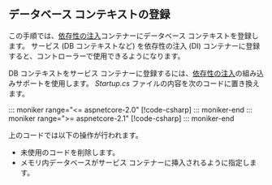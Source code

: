 ## <a name="register-the-database-context"></a>データベース コンテキストの登録

この手順では、[依存性の注入](xref:fundamentals/dependency-injection)コンテナーにデータベース コンテキストを登録します。 サービス (DB コンテキストなど) を依存性の注入 (DI) コンテナーに登録すると、コントローラーで使用できるようになります。

DB コンテキストをサービス コンテナーに登録するには、[依存性の注入](xref:fundamentals/dependency-injection)の組み込みサポートを使用します。 *Startup.cs* ファイルの内容を次のコードに置き換えます。

::: moniker range="<= aspnetcore-2.0"
[!code-csharp[](../../tutorials/first-web-api/samples/2.0/TodoApi/Startup.cs?highlight=2,4,12-13)]
::: moniker-end
::: moniker range=">= aspnetcore-2.1"
[!code-csharp[](../../tutorials/first-web-api/samples/2.1/TodoApi/Startup.cs?highlight=3,5,13-14)]
::: moniker-end

上のコードでは以下の操作が行われます。

* 未使用のコードを削除します。
* メモリ内データベースがサービス コンテナーに挿入されるように指定します。